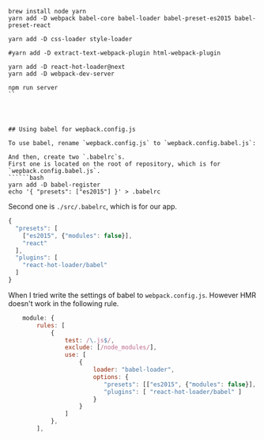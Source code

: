 ```
brew install node yarn
yarn add -D webpack babel-core babel-loader babel-preset-es2015 babel-preset-react

yarn add -D css-loader style-loader

#yarn add -D extract-text-webpack-plugin html-webpack-plugin

yarn add -D react-hot-loader@next
yarn add -D webpack-dev-server

npm run server
``




## Using babel for wepback.config.js

To use babel, rename `wepback.config.js` to `wepback.config.babel.js`:

And then, create two `.babelrc`s.
First one is located on the root of repository, which is for `wepback.config.babel.js`.
``````bash
yarn add -D babel-register
echo '{ "presets": ["es2015"] }' > .babelrc
```

Second one is `./src/.babelrc`, which is for our app.
```js
{
  "presets": [
    ["es2015", {"modules": false}],
    "react"
  ],
  "plugins": [
    "react-hot-loader/babel"
  ]
}
```


When I tried write the settings of babel to `webpack.config.js`.
However HMR doesn't work in the following rule.
```js
    module: {
        rules: [
            {
                test: /\.js$/,
                exclude: [/node_modules/],
                use: [
                    {
                        loader: "babel-loader",
                        options: {
                           "presets": [["es2015", {"modules": false}], "react"],
                           "plugins": [ "react-hot-loader/babel" ]
                        }
                    }
                ]
            },
        ],
```
